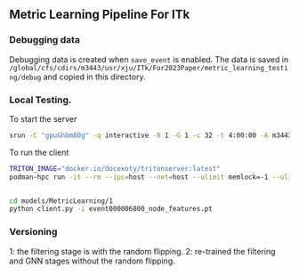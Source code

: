 ## Metric Learning Pipeline For ITk

### Debugging data
Debugging data is created when `save_event` is enabled. The data is saved in `/global/cfs/cdirs/m3443/usr/xju/ITk/For2023Paper/metric_learning_testing/debug`
and copied in this directory.

### Local Testing.

To start the server
```bash
srun -C "gpu&hbm80g" -q interactive -N 1 -G 1 -c 32 -t 4:00:00 -A m3443 --pty /bin/bash -c "cd /pscratch/sd/x/xju/ITk/ForFinalPaper/tracking-as-a-service && ./scripts/start-tritonserver.sh"
```

To run the client
```bash
TRITON_IMAGE="docker.io/docexoty/tritonserver:latest"
podman-hpc run -it --rm --ipc=host --net=host --ulimit memlock=-1 --ulimit stack=67108864 -v /pscratch/sd/x/xju/ITk/ForFinalPaper/tracking-as-a-service:/workspace -w /workspace $TRITON_IMAGE bash


cd models/MetricLearning/1
python client.py -i event000006800_node_features.pt
```

### Versioning

1: the filtering stage is with the random flipping.
2: re-trained the filtering and GNN stages without the random flipping.

